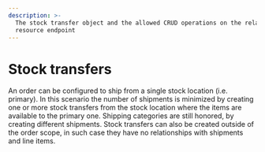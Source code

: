 ```yaml
---
description: >-
  The stock transfer object and the allowed CRUD operations on the related
  resource endpoint
---
```


# Stock transfers

An order can be configured to ship from a single stock location (i.e. primary). In this scenario the number of shipments is minimized by creating one or more stock transfers from the stock location where the items are available to the primary one. Shipping categories are still honored, by creating different shipments. Stock transfers can also be created outside of the order scope, in such case they have no relationships with shipments and line items.
